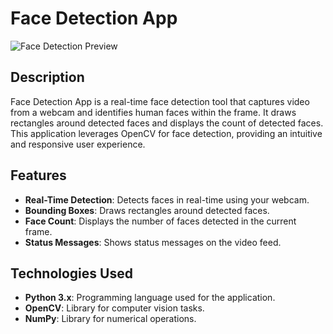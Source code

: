 # Face Detection App

![Face Detection Preview](path/to/your/image.png) <!-- You can add a path to a preview image if you have one -->

## Description
Face Detection App is a real-time face detection tool that captures video from a webcam and identifies human faces within the frame. It draws rectangles around detected faces and displays the count of detected faces. This application leverages OpenCV for face detection, providing an intuitive and responsive user experience.

## Features
- **Real-Time Detection**: Detects faces in real-time using your webcam.
- **Bounding Boxes**: Draws rectangles around detected faces.
- **Face Count**: Displays the number of faces detected in the current frame.
- **Status Messages**: Shows status messages on the video feed.

## Technologies Used
- **Python 3.x**: Programming language used for the application.
- **OpenCV**: Library for computer vision tasks.
- **NumPy**: Library for numerical operations.


